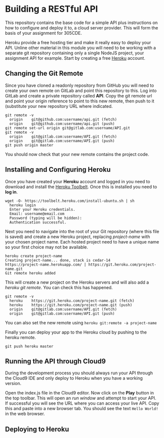 
# Building a RESTful API

This repository contains the base code for a simple API plus instructions on how to configure and deploy it to, a cloud server provider. This will form the basis of your assignment for 305CDE.

Heroku provide a free hosting tier and make it really easy to deploy your API. Unline other material in this module you will need to be working with a separate git repository containing only a single NodeJS project, your assignment API for example. Start by creating a free [Heroku](https://www.heroku.com) account.

## Changing the Git Remote

Since you have cloned a readonly repository from GitHub you will need to create your own remote on GitLab and point this repository to this. Log into GitLab and create a private repository called **API**. Copy the git remote url and point your origin reference to point to this new remote, then push to it (substitute your new repository URL where indicated.
```
git remote -v
  origin	git@github.com:username/api.git (fetch)
  origin	git@github.com:username/api.git (push)
git remote set-url origin git@gitlab.com:username/API.git
git remote -v
  origin	git@gitlab.com:username/API.git (fetch)
  origin	git@gitlab.com:username/API.git (push)
git push origin master
```
You should now check that your new remote contains the project code.

## Installing and Configuring Heroku

Once you have created your **Heroku** account and logged in you need to download and install the [Heroku Toolbelt](https://toolbelt.heroku.com). Once this is installed you need to **log in**.
```
wget -O- https://toolbelt.heroku.com/install-ubuntu.sh | sh
  heroku login
  Enter your Heroku credentials.
  Email: username@email.com     
  Password (typing will be hidden):
  Authentication successful.
```
Next you need to navigate into the root of your Git repository (where this file is saved) and create a new Heroku project, replacing _project-name_ with your chosen project name. Each hosted project need to have a unique name so your first choice may not be available.
```
heroku create project-name
Creating project-name... done, stack is cedar-14
https://project-name.herokuapp.com/ | https://git.heroku.com/project-name.git
Git remote heroku added
```
This will create a new project on the Heroku servers and will also add a _heroku git remote_. You can check this has happened.
```
git remote -v
  heroku    https://git.heroku.com/project-name.git (fetch)
  heroku    https://git.heroku.com/project-name.git (push)
  origin	git@gitlab.com:username/API.git (fetch)
  origin	git@gitlab.com:username/API.git (push)
```
You can also set the new remote using `heroku git:remote -a project-name`

Finally you can deploy your app to the Heroku cloud by pushing to the heroku remote.
```
git push heroku master
```

## Running the API through Cloud9

During the development process you should always run your API through the Cloud9 IDE and only deploy to Heroku when you have a working version.

Open the index.js file in the Cloud9 editor. Now click on the **Play** button in the top toolbar. This will open an _run window_ and attempt to start your API. If successful you will see the URL where you can access your live API. Copy this and paste into a new browser tab. You should see the text `Hello World!` in the web browser.

## Deploying to Heroku

